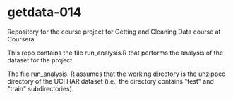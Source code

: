 # getdata-014
Repository for the course project for Getting and Cleaning Data course at Coursera

This repo contains the file run_analysis.R that performs the analysis of the dataset for the project.

The file run_analysis. R assumes that the working directory is the unzipped directory of the UCI HAR dataset (i.e., the directory contains "test" and "train" subdirectories).

